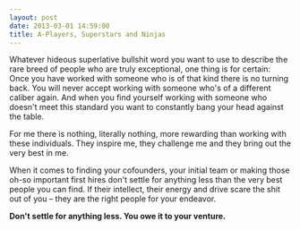 ```yaml
---
layout: post
date: 2013-03-01 14:59:00
title: A-Players, Superstars and Ninjas
---
```

Whatever hideous superlative bullshit word you want to use to describe the rare breed of people who are truly exceptional, one thing is for certain: Once you have worked with someone who is of that kind there is no turning back. You will never accept working with someone who's of a different caliber again. And when you find yourself working with someone who doesn't meet this standard you want to constantly bang your head against the table.

For me there is nothing, literally nothing, more rewarding than working with these individuals. They inspire me, they challenge me and they bring out the very best in me.

When it comes to finding your cofounders, your initial team or making those oh-so important first hires don't settle for anything less than the very best people you can find. If their intellect, their energy and drive scare the shit out of you – they are the right people for your endeavor.

**Don't settle for anything less. You owe it to your venture.**